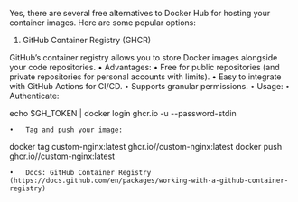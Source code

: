 Yes, there are several free alternatives to Docker Hub for hosting your container images. Here are some popular options:

1. GitHub Container Registry (GHCR)

GitHub’s container registry allows you to store Docker images alongside your code repositories.
	•	Advantages:
	•	Free for public repositories (and private repositories for personal accounts with limits).
	•	Easy to integrate with GitHub Actions for CI/CD.
	•	Supports granular permissions.
	•	Usage:
	•	Authenticate:

echo $GH_TOKEN | docker login ghcr.io -u <your-username> --password-stdin


	•	Tag and push your image:

docker tag custom-nginx:latest ghcr.io/<your-username>/custom-nginx:latest
docker push ghcr.io/<your-username>/custom-nginx:latest


	•	Docs: GitHub Container Registry (https://docs.github.com/en/packages/working-with-a-github-container-registry)
